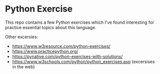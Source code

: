 # Python Exercise

This repo contains a few Python exercises which I've found interesting for practice essential topics about this language.

Other excersies:
- https://www.w3resource.com/python-exercises/
- https://www.practicepython.org/
- https://pynative.com/python-exercises-with-solutions/
- https://www.w3schools.com/python/python_exercises.asp (excersises in the web)


